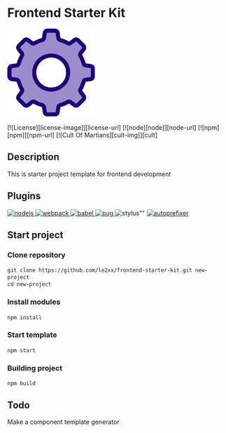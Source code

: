 # Frontend Starter Kit

![Frontend Starter Kit](https://github.com/le2xx/frontend-starter-kit/raw/master/src/assets/images/gear.png)

[![License][license-image]][license-url]
[![node][node]][node-url]
[![npm][npm]][npm-url]
[![Cult Of Martians][cult-img]][cult]

  
## Description

This is starter project template for frontend development

## Plugins

<a href="https://nodejs.org/en/">
  <img alt="nodejs" src="https://nodejs.org/static/images/logo.svg" width="100">
</a>
<a href="https://github.com/webpack/webpack">
  <img alt="webpack" src="https://webpack.js.org/assets/icon-square-big.svg" width="100">
</a>
<a href="https://babeljs.io/">
  <img alt="babel" src="https://raw.githubusercontent.com/babel/logo/master/babel.png" width="100">
</a>
<a href="https://pugjs.org">
  <img alt="pug" src="https://cdn.rawgit.com/pugjs/pug-logo/eec436cee8fd9d1726d7839cbe99d1f694692c0c/SVG/pug-final-logo-_-colour-128.svg" width="100">
</a>
<a>
  <img alt=stylus"" src="http://stylus-lang.com/img/stylus-logo.svg" width="100">
</a>
<a href="https://github.com/postcss/autoprefixer">
  <img alt="autoprefixer" src="http://postcss.github.io/autoprefixer/logo.svg" width="100">
</a>


## Start project

### Clone repository

```
git clone https://github.com/le2xx/frontend-starter-kit.git new-project
cd new-project
```

### Install modules

```
npm install
```

### Start template

```
npm start
```

### Building project

```
npm build
```

## Todo

Make a component template generator
